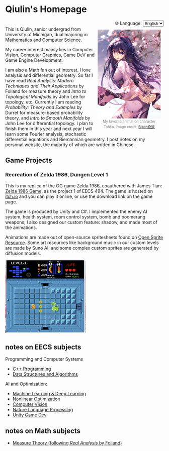 # Qiulin's Homepage

<div style="text-align: right; margin-top: 10px;">
  <label for="lang">🌐 Language:</label>
  <select id="lang" onchange="location = this.value;">
    <option value="https://qiulinfan.github.io/">English</option>
    <option value="https://qiulinfan.github.io/zh/">中文</option>
  </select>
</div>
<div style="float:right; width:200px; margin:10px; text-align:center;">
  <img src="./assets/%E5%8D%81%E9%A6%99.jpg" alt="十香" width="200" align="left">
  <span style="font-size:0.8em; color:gray;">
  My favorite animation character Tohka. Image credit: <a href="https://www.pixiv.net/artworks/74140599">Bison倉鼠</a>
  </span>
</div>This is Qiulin, senior undergrad from University of Michigan, dual majoring in Mathematics and Computer Science. 

My career interest mainly lies in Computer Vision, Computer Graphics, Game DeV and Game Engine Development.

I am also a Math fan out of interest. I love analysis and differential geometry. So far I have read *Real Analysis: Modern Techniques and Their Applications* by Folland for measure theory and *Intro to Topological Manifolds* by John Lee for topology, etc. Currently I am reading *Probability: Theory and Examples* by Durret for measure-based probability theory, and *Intro to Smooth Manifolds* by John Lee for differential topology. I plan to finish them in this year and next year I will learn some Fourier analysis, stochastic differential equations and Riemannian geometry. I post notes on my personal website, the majority of which are written in Chinese.



## Game Projects

### Recreation of Zelda 1986, Dungen Level 1

This is my replica of the OG game Zelda 1986, coauthered with James Tian: [Zelda 1986 Game](https://saddysamoyed.itch.io/zelda1986-level1), as the project 1 of EECS 494. The game is hosted on [itch.io](https://itch.io/) and you can play it online, or use the download link on the game page.

The game is produced by Unity and C#. I implemented the enemy AI system, health system, room control system, bomb and boomerang weapons; I also designed our custom feature: shadow, and made most of the animations.

Animations are made out of open-source spritesheets found on [Open Sprite Resource](https://www.spriters-resource.com/). Some art resources like background music in our custom levels are made by Suno AI, and some complex custom sprites are generated by diffusion models.

<img src="assets/Screenshot 2025-09-24 at 09.12.18.png" alt="Screenshot 2025-09-24 at 09.12.18" style="zoom:25%;" />



## notes on EECS subjects

Programming and Computer Systems

- [C++ Programming](https://qiulinfan.github.io/cpp/index.html)
- [Data Structures and Algorithms](https://qiulinfan.github.io/dsa/index.html)

AI and Optimization: 

- [Machine Learning & Deep Learning](https://qiulinfan.github.io/ml/index.html)
- [Nonlinear Optimization](https://qiulinfan.github.io/opt/index.html)
- [Computer Vision](https://qiulinfan.github.io/cv/index.html)
- [Nature Language Processing](https://qiulinfan.github.io/nlp/index.html)
- [Unity Game Dev](https://qiulinfan.github.io/gamedev/index.html)


## notes on Math subjects
- [Measure Theory (following *Real Analysis* by Folland)](https://qiulinfan.github.io/math-597-measure_theory-notes/index.html)

